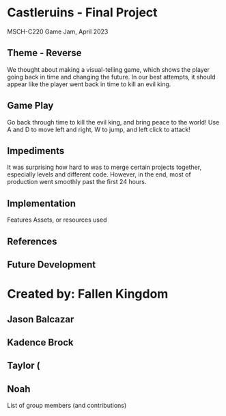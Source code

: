 # Castleruins - Final Project
MSCH-C220 Game Jam, April 2023

## Theme - Reverse
We thought about making a visual-telling game, which shows the player going back in time and changing the future. In our best attempts, it should appear like the player went back in time to kill an evil king. 

## Game Play
Go back through time to kill the evil king, and bring peace to the world!
Use A and D to move left and right, W to jump, and left click to attack!

## Impediments
It was surprising how hard to was to merge certain projects together, especially levels and different code. However, in the end, most of production went smoothly past the first 24 hours. 

## Implementation
Features
Assets, or resources used

## References





## Future Development

# Created by: Fallen Kingdom
Jason Balcazar 
- 
Kadence Brock 
- 
Taylor (
- 
Noah 
- 
List of group members (and contributions)
